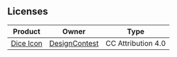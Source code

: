 ## Licenses

|Product|Owner|Type|
|-------|-----|----|
|[Dice Icon](http://www.iconarchive.com/show/casino-icons-by-designcontest/Dice-icon.html)|[DesignContest](https://www.designcontest.com/)|CC Attribution 4.0|